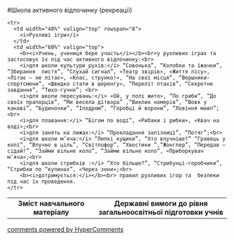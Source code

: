 <div id="hypercomments_widget" class="js-hypercomments-widget invisible"></div>

#Школа активного відпочинку (рекреації)

<table>
  <body>
    <tr>
      <td width="40%" align="center">
        <b>Зміст навчального матеріалу</b>
      </td>
      <td width="60%" align="center" valign="top">
        <b>Державні вимоги до рівня загальноосвітньої підготовки учнів</b>
      </td>
    </tr>

    <tr>
      <td width="40%" valign="top" rowspan="8">
        <i>Рухливі ігри</i>
      </td>
      <td width="60%" valign="top">
        <b><i>Учень, учениця бере участь</i></b><br>у рухливих іграх та застосовує їх під час активного відпочинку:<br>
        <i>для школи культури рухів:</i> “Совонька”, “Колобки та їжачки”, “Збирання  листя”, “Слухай сигнал”, «Театр звірів», «Життя лісу», «Літає – не літає», «Клас, струнко!», “На свої місця”, “Вершники-спортсмени”, «Швидко стати в шеренгу», “Переліт птахів”, “Секретне завдання”, “Тихо-гучно”; <br>
        <i>для школи пересувань:</i> «Ой, у полі жито», “По гриби”, “До своїх прапорців”, “Ми весела дітвора” ,“Виклик номерів”, “Вовк у канаві”, “Будиночки”, “Іподром”, “Горобці й ворони”, “Ловіння мавп”;<br>
        <i>для плавання:</i> “Бігом по воді”, «Рибаки і рибки», «Квач на воді»;<br>
        <i>для занять на лижах:</i> “Прокладання залізниці”, “Потяг”;<br>
        <i>для школи м’яча:</i> “Липкі кущики”, “Хто влучніше?” “Гравець у колі”, “Влучно в ціль”, “Світлофор”, “Хвостики ”,“Жонглер”, “Передав – сідай!”, “Займи вільне коло”, “Займи вільне коло”, «Приборкувач м’яча»;<br>
        <i>для школи стрибків :</i> “Хто більше?”, “Стрибунці-горобчики”, “Стрибки по “купинах”, «Через зони»;<br>
        <b><i>дотримується:</i></b><br> правил рухливих ігор та  безпеки під час їх проведення.
    </tr>
  </body>
</table>

<div class="js-hypercomments-container">
    <a href="http://hypercomments.com" class="hc-link" title="comments widget">comments powered by HyperComments</a>
</div>